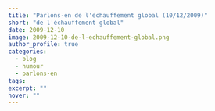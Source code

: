 ```yaml
---
title: "Parlons-en de l'échauffement global (10/12/2009)"
short: "de l'échauffement global"
date: 2009-12-10
image: 2009-12-10-de-l-echauffement-global.png
author_profile: true
categories:
  - blog
  - humour
  - parlons-en
tags:
excerpt: ""
hover: ""
---
```


